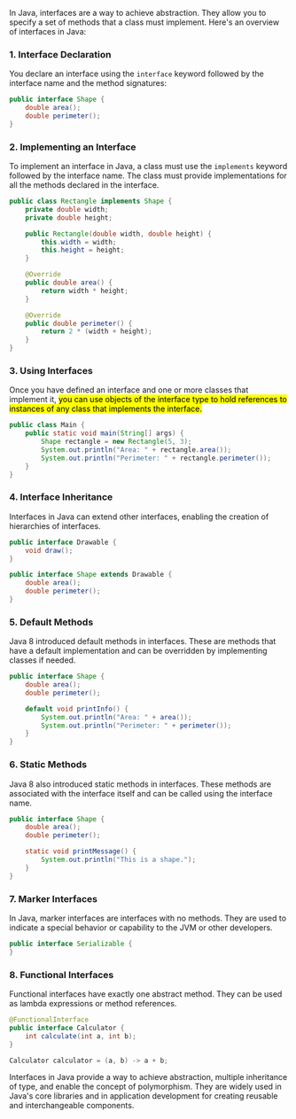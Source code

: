 In Java, interfaces are a way to achieve abstraction. They allow you to specify a set of methods that a class must implement. Here's an overview of interfaces in Java:

### 1. Interface Declaration

You declare an interface using the `interface` keyword followed by the interface name and the method signatures:

```java
public interface Shape {
    double area();
    double perimeter();
}
```

### 2. Implementing an Interface

To implement an interface in Java, a class must use the `implements` keyword followed by the interface name. The class must provide implementations for all the methods declared in the interface.

```java
public class Rectangle implements Shape {
    private double width;
    private double height;

    public Rectangle(double width, double height) {
        this.width = width;
        this.height = height;
    }

    @Override
    public double area() {
        return width * height;
    }

    @Override
    public double perimeter() {
        return 2 * (width + height);
    }
}
```

### 3. Using Interfaces

Once you have defined an interface and one or more classes that implement it, <mark class="hltr-o">you can use objects of the interface type to hold references to instances of any class that implements the interface.</mark>

```java
public class Main {
    public static void main(String[] args) {
        Shape rectangle = new Rectangle(5, 3);
        System.out.println("Area: " + rectangle.area());
        System.out.println("Perimeter: " + rectangle.perimeter());
    }
}
```

### 4. Interface Inheritance

Interfaces in Java can extend other interfaces, enabling the creation of hierarchies of interfaces.

```java
public interface Drawable {
    void draw();
}

public interface Shape extends Drawable {
    double area();
    double perimeter();
}
```

### 5. Default Methods

Java 8 introduced default methods in interfaces. These are methods that have a default implementation and can be overridden by implementing classes if needed.

```java
public interface Shape {
    double area();
    double perimeter();

    default void printInfo() {
        System.out.println("Area: " + area());
        System.out.println("Perimeter: " + perimeter());
    }
}
```

### 6. Static Methods

Java 8 also introduced static methods in interfaces. These methods are associated with the interface itself and can be called using the interface name.

```java
public interface Shape {
    double area();
    double perimeter();

    static void printMessage() {
        System.out.println("This is a shape.");
    }
}
```

### 7. Marker Interfaces

In Java, marker interfaces are interfaces with no methods. They are used to indicate a special behavior or capability to the JVM or other developers.

```java
public interface Serializable {
}
```

### 8. Functional Interfaces

Functional interfaces have exactly one abstract method. They can be used as lambda expressions or method references.

```java
@FunctionalInterface
public interface Calculator {
    int calculate(int a, int b);
}

Calculator calculator = (a, b) -> a + b;
```

Interfaces in Java provide a way to achieve abstraction, multiple inheritance of type, and enable the concept of polymorphism. They are widely used in Java's core libraries and in application development for creating reusable and interchangeable components.